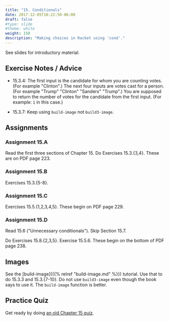 ```yaml
---
title: "15. Conditionals"
date: 2017-12-05T10:22:50-06:00
draft: false
#type: slide
#theme: white
weight: 150
description: "Making choices in Racket using 'cond'."
---
```


See slides for introductory material.

## Exercise Notes / Advice

* 15.3.4: The first input is the candidate for whom you are counting votes. (For example "Clinton".) The next four inputs are votes cast for a person. (For example "Trump" "Clinton" "Sanders" "Trump".) You are supposed to return the number of votes for the candidate from the first input. (For example: `1` in this case.)

* 15.3.7: Keep using `build-image` not `build3-image`. 

## Assignments

### Assignment 15.A

Read the first three sections of Chapter 15. Do Exercises 15.3.{3,4}. These are on PDF page 223.

### Assignment 15.B

Exercises 15.3.{5-8}.

### Assignment 15.C

Exercises 15.5.{1,2,3,4,5}. These begin on PDF page 229.

### Assignment 15.D

Read 15.6 ("Unnecessary conditionals"). Skip Section 15.7.

Do Exercises 15.8.{2,3,5}. Exercise 15.5.6. These begin on the bottom of PDF page 238.

## Images

See the [build-image]({{% relref "build-image.md" %}}) tutorial. Use that to do 15.3.3 and 
15.3.{7-10}. Do not use `build3-image` even though the book says to use it. The `build-image` function is better.

## Practice Quiz

Get ready by doing [an old Chapter 15 quiz](15-practice-quiz).


